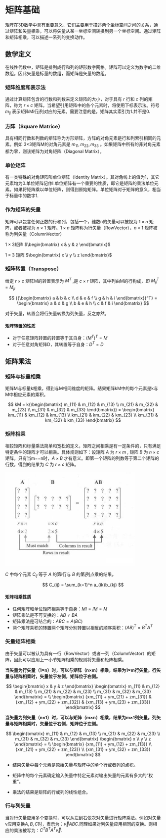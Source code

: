 # 矩阵基础

矩阵在3D数学中具有重要意义，它们主要用于描述两个坐标空间之间的关系，通过矩阵和矢量相乘，可以将矢量从某一坐标空间转换到另一个坐标空间。通过矩阵和矩阵相乘，可以描述一系列的变换动作。

## 数学定义

在线性代数中，矩阵是排列成行和列的矩形数字网格。矩阵可以定义为数字的二维数组。因此矢量是标量的数组，而矩阵是矢量的数组。

### 矩阵维度和表示法

通过计算矩阵包含的行数和列数来定义矩阵的大小，对于具有 $r$ 行和 $c$ 列的矩阵，称为 $r\times c$ 矩阵。当希望引用矩阵中的各个元素时，将使用下标表示法。符号 $m_{ij}$ 表示矩阵Mi行j列对应的元素。需要注意的是，矩阵其实索引为1.并不是0.

### 方阵（Square Matrice）

具有相同行数和列数的矩阵称为方形矩阵，方阵的对角元素是行和列索引相同的元素。例如 3×3矩阵M的对角元素是 $m_{11}, m_{22}, m_{33}$ 。如果矩阵中所有的非对角元素都为零，则该矩阵为对角矩阵（Diagonal Matrix）。

### 单位矩阵

有一类特殊的对角矩阵叫单位矩阵（Identity Matrix）。其对角线上的值为1，其它元素均为0.单位矩阵记作I.单位矩阵有一个重要的性质，即它是矩阵的乘法单位元素。如果将矩阵乘以单位矩阵，则得到原始矩阵。单位矩阵对于矩阵的意义，相当于标量中的数字1.

### 作为矩阵的矢量

矩阵可以包含任何正数的行和列，包括一个，维数n的矢量可以被视为 $1 \times n$ 矩阵，或者被视为 $n \times 1$ 矩阵。$1 \times n$ 矩阵称为行矢量（RowVector），$n \times 1$ 矩阵被称为列矢量（ColumnVector）

$1 \times 3$矩阵 $\begin{bmatrix} x & y & z \end{bmatrix}$

$1 \times 3$ 矩阵 $\begin{bmatrix} x \\ y \\ z \end{bmatrix}$

### 矩阵转置（Transpose）

给定 $r \times c$ 矩阵M的转置表示为 $M^T$ ,是 $c \times r$ 矩阵，其中列由M的行构成，即 $M_{ij}^T = M_{ji}$

$$
{{\begin{bmatrix}
a & b & c \\
d & e & f \\
g & h & i
\end{bmatrix}}^T} =
\begin{bmatrix}
a & d & g \\
b & e & h \\
c & f & i
\end{bmatrix}
$$

对于矢量，转置会将行矢量转换为列矢量，反之亦然。

#### 矩阵转置的性质

- 对于任意矩阵转置的转置等于其自身：$(M^T)^T = M$
- 对于任意对角矩阵D，其转置等于自身：$D^T = D$

## 矩阵乘法

### 矩阵与标量相乘

矩阵M与标量k相乘，得到与M相同维度的矩阵。结果矩阵kM中的每个元素是k与M中相应元素的乘积。

$$
kM = 
k{\begin{bmatrix}
m_{11} & m_{12} & m_{13} \\
m_{21} & m_{22} & m_{23} \\
m_{31} & m_{32} & m_{33}
\end{bmatrix}} = 
\begin{bmatrix}
km_{11} & km_{12} & km_{13} \\
km_{21} & km_{22} & km_{23} \\
km_{31} & km_{32} & km_{33}
\end{bmatrix}
$$

### 矩阵相乘

相较矩阵和标量乘法简单和宽松的定义，矩阵之间相乘是有一定条件的，只有满足特定条件的矩阵才可以相乘。具体规则如下：设矩阵 $A$ 为 $r \times m$ , 矩阵 $B$ 为 $n \times c$ 矩阵，只有当m==n时，$A \times B$ 才有意义。即第一个矩阵的列数等于第二个矩阵的行数，得到的结果为 $C$ 为 $r \times c$ 矩阵。

![](../../\images\graphics-mathematics-basic-7-vector-1.jpg)

$C$ 中每个元素 $C_{ij}$ 等于 $A$ 的第i行与  $B$ 的第j列点乘的结果。

$$
C_{ij} = \sum_{k=1}^n a_{ik}b_{kj}
$$

#### 矩阵相乘性质

- 任何矩阵和单位矩阵相乘等于自身：$MI = IM = M$
- 矩阵乘法是不可交换的：$AB \neq BA$
- 矩阵乘法是可结合的：$ABC = A(BC)$
- 两个矩阵乘积的转置两个矩阵分别转置以相反的顺序乘积：$(AB)^T = B^TA^T$

### 矢量矩阵相乘

由于矢量可以被认为具有一行（RowVector）或者一列（ColumnVector）的矩阵，因此可以应用上一小节矩阵相乘的规则将矢量和矩阵相乘。

**当矢量为行矢量（1×n）时，可以与矩阵（n×m）相乘，结果为1×m行矢量。行矢量与矩阵相乘时，矢量位于左侧，矩阵位于右侧。**

$$
\begin{bmatrix}
x & y & z
\end{bmatrix}
\begin{bmatrix}
m_{11} & m_{12} & m_{13} \\
m_{21} & m_{22} & m_{23} \\
m_{31} & m_{32} & m_{33} 
\end{bmatrix}
= \\
\begin{bmatrix}
{xm_{11} + ym_{21} + zm_{31}} & {xm_{12} + ym_{22} + zm_{32}} & {xm_{13} + ym_{23} + zm_{33}}
\end{bmatrix}
$$

**当矢量为列矢量（n×1）时，可以与矩阵（m×n）相乘，结果为m×1列矢量。列矢量与矩阵相乘时，矢量位于右侧，矩阵位于左侧。**

$$
\begin{bmatrix}
m_{11} & m_{12} & m_{13} \\
m_{21} & m_{22} & m_{23} \\
m_{31} & m_{32} & m_{33} 
\end{bmatrix}
\begin{bmatrix}
x \\
y \\
z
\end{bmatrix}
= \\
\begin{bmatrix}
{xm_{11} + ym_{12} + zm_{13}} \\
{xm_{21} + ym_{22} + zm_{23}} \\
{xm_{31} + ym_{32} + zm_{33}}
\end{bmatrix}
$$

- 结果矢量中每个元素是原始矢量与矩阵中的单个行或者列的点积。

- 矩阵中的每个元素确定输入矢量中特定元素对输出矢量的元素有多大的“权重”。

- 乘法的结果是矩阵的行或列的线性组合。

### 行与列矢量

当对行矢量应用多个变换时，可以从左到右依次对矢量进行矩阵乘法。例如对矢量v应用变换$A,B,C$时，表示为：$\vec v ABC$.同理如果对列矢量应用相同的变换。则相应的乘法被写为：$C^TB^TA^T\vec v$.
